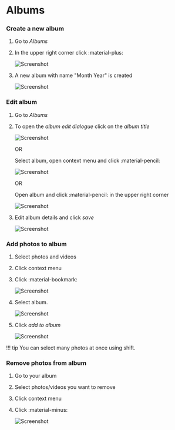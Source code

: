 # Albums #
### Create a new album ###

1. Go to *Albums*
2. In the upper right corner click :material-plus:

    ![Screenshot](img/create-album.png)
    
3. A new album with name "Month Year" is created

    ![Screenshot](img/album-name-1.png)

### Edit album ###

1. Go to *Albums*
2. To open the *album edit dialogue* click on the *album title*

    ![Screenshot](img/edit-album-1.png)
    
    OR
    
    Select album, open context menu and click :material-pencil:
    
    ![Screenshot](img/album-edit-2.png)
    
    OR
    
    Open album and click :material-pencil: in the upper right corner
    
    ![Screenshot](img/album-edit-3.png)
    
3. Edit album details and click *save*

    ![Screenshot](img/album-edit-4.png)
    

### Add photos to album ###

1. Select photos and videos
2. Click context menu
3. Click :material-bookmark:

    ![Screenshot](img/add-photo-album-1.png)
    
4. Select album.

    ![Screenshot](img/add-photo-album-2.png)
    
5. Click *add to album*

    ![Screenshot](img/add-photo-album-3.png)

!!! tip
    You can select many photos at once using shift.

### Remove photos from album ###

1. Go to your album
3. Select photos/videos you want to remove
4. Click context menu
5. Click :material-minus:

    ![Screenshot](img/remove-from-album-1.png)

